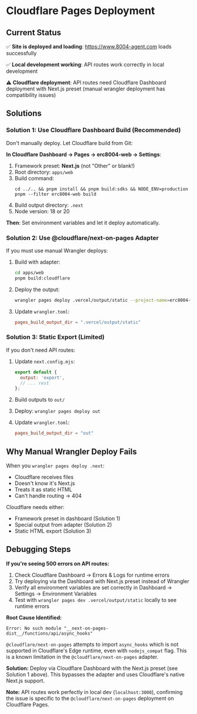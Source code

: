 # Cloudflare Pages Deployment

## Current Status

✅ **Site is deployed and loading**: https://www.8004-agent.com loads successfully

✅ **Local development working**: API routes work correctly in local development

⚠️ **Cloudflare deployment**: API routes need Cloudflare Dashboard deployment with Next.js preset (manual wrangler deployment has compatibility issues)

## Solutions

### Solution 1: Use Cloudflare Dashboard Build (Recommended)

Don't manually deploy. Let Cloudflare build from Git:

**In Cloudflare Dashboard → Pages → erc8004-web → Settings**:

1. Framework preset: **Next.js** (not "Other" or blank!)
2. Root directory: `apps/web`
3. Build command: 
   ```
   cd ../.. && pnpm install && pnpm build:sdks && NODE_ENV=production pnpm --filter erc8004-web build
   ```
4. Build output directory: `.next`
5. Node version: 18 or 20

**Then**: Set environment variables and let it deploy automatically.

### Solution 2: Use @cloudflare/next-on-pages Adapter

If you must use manual Wrangler deploys:

1. Build with adapter:
   ```bash
   cd apps/web
   pnpm build:cloudflare
   ```

2. Deploy the output:
   ```bash
   wrangler pages deploy .vercel/output/static --project-name=erc8004-web
   ```

3. Update `wrangler.toml`:
   ```toml
   pages_build_output_dir = ".vercel/output/static"
   ```

### Solution 3: Static Export (Limited)

If you don't need API routes:

1. Update `next.config.mjs`:
   ```javascript
   export default {
     output: 'export',
     // ... rest
   };
   ```

2. Build outputs to `out/`
3. Deploy: `wrangler pages deploy out`
4. Update `wrangler.toml`:
   ```toml
   pages_build_output_dir = "out"
   ```

## Why Manual Wrangler Deploy Fails

When you `wrangler pages deploy .next`:
- Cloudflare receives files
- Doesn't know it's Next.js
- Treats it as static HTML
- Can't handle routing → 404

Cloudflare needs either:
- Framework preset in dashboard (Solution 1)
- Special output from adapter (Solution 2)
- Static HTML export (Solution 3)

## Debugging Steps

**If you're seeing 500 errors on API routes:**

1. Check Cloudflare Dashboard → Errors & Logs for runtime errors
2. Try deploying via the Dashboard with Next.js preset instead of Wrangler
3. Verify all environment variables are set correctly in Dashboard → Settings → Environment Variables
4. Test with `wrangler pages dev .vercel/output/static` locally to see runtime errors

**Root Cause Identified:**
```
Error: No such module "__next-on-pages-dist__/functions/api/async_hooks"
```

`@cloudflare/next-on-pages` attempts to import `async_hooks` which is not supported in Cloudflare's Edge runtime, even with `nodejs_compat` flag. This is a known limitation in the `@cloudflare/next-on-pages` adapter.

**Solution:**
Deploy via Cloudflare Dashboard with the Next.js preset (see Solution 1 above). This bypasses the adapter and uses Cloudflare's native Next.js support.

**Note:** API routes work perfectly in local dev (`localhost:3000`), confirming the issue is specific to the `@cloudflare/next-on-pages` deployment on Cloudflare Pages.

